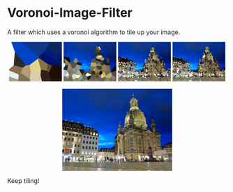 # Voronoi-Image-Filter
A filter which uses a voronoi algorithm to tile up your image. 
<p align="center">
<img src="https://github.com/JulienSiems/Voronoi-Image-Filter/blob/master/Screenshots/19534250805_99750c421f_z_4.png" width="24%"/>  <img src="https://github.com/JulienSiems/Voronoi-Image-Filter/blob/master/Screenshots/19534250805_99750c421f_z_2.png" width="24%"/> <img src="https://github.com/JulienSiems/Voronoi-Image-Filter/blob/master/Screenshots/19534250805_99750c421f_z_3.png" width="24%"/> <img src="https://github.com/JulienSiems/Voronoi-Image-Filter/blob/master/Screenshots/19534250805_99750c421f_z_5.png" width="24%"/>
</p>

<p align="center">
<img src="https://github.com/JulienSiems/Voronoi-Image-Filter/blob/master/Screenshots/19534250805_99750c421f_z.jpg" width="50%" style="display:block; margin:auto;"/>
</p>

Keep tiling!
